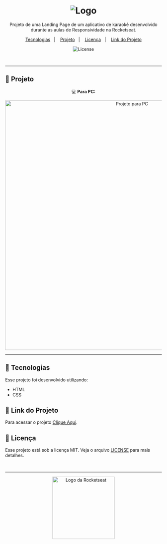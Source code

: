 <h1 align="center">
  <img alt="Logo" src="https://github.com/user-attachments/assets/a05ba65c-8096-4bc4-ad95-7ed9d82cbb63">
</h1>

<p align="center">
  Projeto de uma Landing Page de um aplicativo de karaokê desenvolvido durante as aulas de Responsividade na Rocketseat.
</p>

<p align="center">
  <a href="#-tecnologias">Tecnologias</a>&nbsp;&nbsp;&nbsp;|&nbsp;&nbsp;&nbsp;
  <a href="#-projeto">Projeto</a>&nbsp;&nbsp;&nbsp;|&nbsp;&nbsp;&nbsp;
  <a href="#-licença">Licença</a>&nbsp;&nbsp;&nbsp;|&nbsp;&nbsp;&nbsp;
  <a href="#-link-do-projeto">Link do Projeto</a>
</p>

<p align="center">
  <img alt="License" src="https://img.shields.io/static/v1?label=license&message=MIT&color=0F172A&labelColor=1D4ED8">
</p>

<br>

---

## 📂 Projeto

<p align="center">💻 <b>Para PC:</b></p>
<p align="center">
  <img alt="Projeto para PC" src="" width="800px">
</p>

<!--
<p align="center">📱 <b>Para Celular:</b></p>
<p align="center">
  <img alt="Projeto para Celular" src="" width="300px">
</p>
-->

---

## 🚀 Tecnologias

Esse projeto foi desenvolvido utilizando:

- HTML
- CSS

## 🔗 Link do Projeto

Para acessar o projeto <a href="" target="_blank">Clique Aqui</a>.

## 📝 Licença

Esse projeto está sob a licença MIT. Veja o arquivo [LICENSE](./LICENSE) para mais detalhes.

<br>

---

<p align="center">
  <img alt="Logo da Rocketseat" src="https://github.com/user-attachments/assets/39908634-2aee-4435-8513-fb952559fe3c" width="200px" />
</p>
